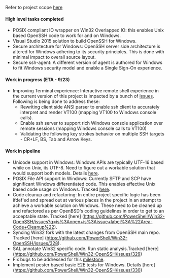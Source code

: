 
Refer to project scope [here](https://github.com/PowerShell/Win32-OpenSSH/wiki/Project-Scope)

#### High level tasks completed
 - POSIX compliant IO wrapper on Win32 Overlapped IO: this enables Unix based OpenSSH code to work for and on Windows. 
 - Visual Studio 2015 solution to build OpenSSH for Windows.
 - Secure architecture for Windows: OpenSSH server side architecture is altered for Windows adhering to its security principles. This is done with minimal impact to overall source layout. 
 - Secure ssh-agent: A different version of agent is authored for Windows to fit Windows security model and enable a Single Sign-On experience. 

#### Work in progress (ETA - 9/23)
 - Improving Terminal experience: Interactive remote shell experience in the current version of this project is impacted by a bunch of [issues](https://github.com/PowerShell/Win32-OpenSSH/labels/Area-Terminal%20experience). Following is being done to address these:
    - Rewriting client side ANSI parser to enable ssh client to accurately interpret and render VT100 (mapping VT100 to Windows console calls). 
    - Enable ssh server to support rich Windows console application over remote sessions (mapping Windows console calls to VT100)
    - Validating the following key strokes behavior on multiple SSH targets - CR+LF, BS, Tab and Arrow Keys. 

#### Work in pipeline
 - Unicode support in Windows: Windows APIs are typically UTF-16 based while on Unix, its UTF-8. Need to figure out a workable solution that would support both models. Details [here](https://github.com/PowerShell/Win32-OpenSSH/issues/319).  
 - POSIX File API support in Windows: Currently SFTP and SCP have significant Windows differentiated code. This enables effective Unix based code usage on Windows.  Tracked [here](https://github.com/PowerShell/Win32-OpenSSH/issues/320).
 - Code cleanup and refactoring: In entire project specific logic has been ifdef'ed and spread out at various places in the project in an attempt to achieve a workable solution on Windows. These need to be cleaned up and refactored as per OpenBSD's coding guidelines in order to get to an acceptable state. Tracked [here] (https://github.com/PowerShell/Win32-OpenSSH/issues?q=is%3Aopen+is%3Aissue+label%3A%22Area-Code+Cleanup%22).
 - Syncing Win32 fork with the latest changes from OpenSSH main repo. Tracked [here] (https://github.com/PowerShell/Win32-OpenSSH/issues/328).
 - SAL annotate Win32 specific code. Run static analysis.Tracked [here] (https://github.com/PowerShell/Win32-OpenSSH/issues/329)
 - Fix bugs to be addressed for this [milestone](https://github.com/PowerShell/Win32-OpenSSH/milestone/1). 
 - Implement pester based basic E2E tests for Windows. Details [here] (https://github.com/PowerShell/Win32-OpenSSH/issues/330)

